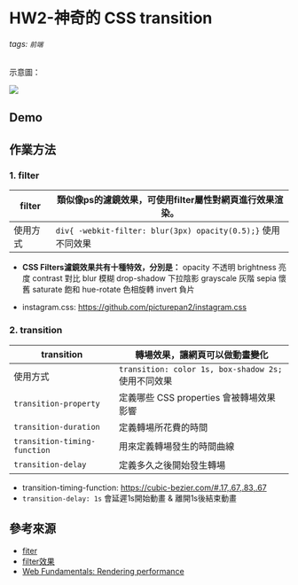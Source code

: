# HW2-神奇的 CSS transition
###### tags: `前端`

示意圖：

![](https://i.imgur.com/PNw3t8B.gif)


## Demo


## 作業方法

### 1. filter

|  filter   |  類似像ps的濾鏡效果，可使用filter屬性對網頁進行效果渲染。  |
| --- | --- |
|  使用方式   |  `div{ -webkit-filter: blur(3px) opacity(0.5);}` 使用不同效果 |

- **CSS Filters濾鏡效果共有十種特效，分別是：**
opacity 不透明
brightness 亮度
contrast 對比
blur 模糊
drop-shadow 下拉陰影
grayscale 灰階
sepia 懷舊
saturate 飽和
hue-rotate 色相旋轉
invert 負片

* instagram.css: https://github.com/picturepan2/instagram.css

### 2. transition

| transition            | 轉場效果，讓網頁可以做動畫變化                      |
| --------------------- | --------------------------------------------------- |
| 使用方式              | `transition: color 1s, box-shadow 2s;` 使用不同效果 |
|`transition-property`  |  定義哪些 CSS properties 會被轉場效果影響                                                             |
|`transition-duration`  |     定義轉場所花費的時間                                                |
| `transition-timing-function` | 用來定義轉場發生的時間曲線                                                |
| `transition-delay` | 定義多久之後開始發生轉場 |

* transition-timing-function: https://cubic-bezier.com/#.17,.67,.83,.67
* `transition-delay: 1s` 會延遲1s開始動畫 & 離開1s後結束動畫

## 參考來源

- [fiter](https://css-tricks.com/almanac/properties/f/filter/)
- [filter效果](http://blog.shihshih.com/css-filter/)
- [Web Fundamentals: Rendering performance](https://developers.google.com/web/fundamentals/performance/rendering/)